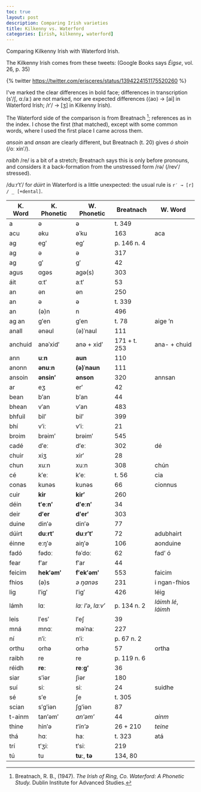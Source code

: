 ```yaml
---
toc: true
layout: post
description: Comparing Irish varieties
title: Kilkenny vs. Waterford
categories: [irish, kilkenny, waterford]
---
```


Comparing Kilkenny Irish with Waterford Irish.

The Kilkenny Irish comes from these tweets: (Google Books says _Éigse_, vol. 26, p. 35)

{% twitter https://twitter.com/erisceres/status/1394224151175520260 %}

I've marked the clear differences in bold face; differences in transcription (s′/ʃ, ɑː/aː) are not marked, nor are expected differences (⟨ao⟩ → [ai] in Waterford Irish; /r′/ → [ʒ] in Kilkenny Irish).

The Waterford side of the comparison is from Breatnach [^1]; references as in the index. I chose the first (that matched), except with some common words, where I used the first place I came across them.

_ansoin_ and _ansan_ are clearly different, but Breatnach (t. 20) gives _ó shoin_ (/oː xin′/).

_raibh_ /re/ is a bit of a stretch; Breatnach says this is only before pronouns, and considers it a back-formation from the unstressed form /rə/ (/rev′/ stressed).

/duːr′t′/ for _dúirt_ in Waterford is a little unexpected: the usual rule is `r′ → [r] / _ [+dental]`.

|K. Word|K. Phonetic|W. Phonetic|Breatnach|W. Word|
|-|-|-|-|-|
| a | ə | ə | t. 349 |
| acu | əku | əˈku | 163 | aca |
| ag | eg′ | eg′ | p. 146 n. 4 |
| ag | ə | ə | 317 |
| ag | g′ | g′ | 42 |
| agus | ɑgəs | agə(s) | 303 |
| áit | ɑːt′ | aːt′ | 53 |
| an | ən | ən | 250 |
| an | ə | ə | t. 339 |
| an | (ə)n | n | 496 |
| ag an | g′en | g′en | t. 78 | aige ’n |
| anall | ənəul | (ə)ˈnaul | 111 |
| anchuid | anəˈxid′ | anə + xid′ | 171 + t. 253 | ana- + chuid |
| ann | **uːn** | **aun** | 110 |
| anonn | **ənuːn** | **(ə)ˈnaun** | 111 |
| ansoin | **ənsin′** | **ənson** | 320 | annsan |
| ar | eʒ | er′ | 42 |
| bean | b′an | b′an | 44 |
| bhean | v′an | v′an | 483 |
| bhfuil | bil′ | bil′ | 399 |
| bhí | v′iː | v′iː | 21 |
| broim | brəim′ | brəim′ | 545 |
| cadé | d′eː | d′eː | 302 | dé |
| chuir | xiʒ | xir′ | 28 |
| chun | xuːn | xuːn | 308 | chún |
| cé | k′eː | k′eː | t. 56 | cia |
| conas | kunəs | kunəs | 66 | cionnus |
| cuir | **kir** | **kir′** | 260 |
| déin | **t′eːn′** | **d′eːn′** | 34 |
| deir | **d′er** | **d′er′** | 303 | |
| duine | din′ə | din′ə | 77 |
| dúirt | **duːrt′** | **duːr′t′** | 72 | adubhairt |
| éinne | eːŋ′ə | aiŋ′ə | 106 | aonduine |
| fadó | fədoː | fəˈdoː | 62 | fad’ ó |
| fear | f′ar | f′ar | 44 |
| feicim | **hek′əm′** | **f′ek′əm′** | 553 | faicim |
| fhios | (ə)s | _ə ŋanəs_ | 231 | i ngan-fhios |
| lig | l′ig′ | l′ig′ | 426 | léig |
| lámh | lɑː | _laː l′ə_, _laːv′_ | p. 134 n. 2 | _láimh lé_, _láimh_ |
| leis | l′es′ | l′eʃ | 39 |
| mná | mnɑː | məˈnaː | 227 |
| ní | n′iː | n′iː | p. 67 n. 2 |
| orthu | orhə | orhə | 57 | ortha |
| raibh | re | re | p. 119 n. 6 |
| réidh | **reː** | **reːg′** | 36 |
| siar | s′iər | ʃiər | 180 |
| suí | siː | siː | 24 | suidhe |
| sé | s′e | ʃe | t. 305 |
| scian | s′g′iən | ʃg′iən | 87 |
| t-ainm | tan′əm′ | _an′əm′_ | 44 | _ainm_ |
| thine | hin′ə | _t′in′ə_ | 26 + 210 | _teine_
| thá | hɑː | haː | t. 323 | atá | 
| trí | t′ʒiː | t′siː | 219 |
| tú | tu | **tuː**, **tə** | 134, 80 |

[^1]: Breatnach, R. B., (1947). _The Irish of Ring, Co. Waterford: A Phonetic Study._ Dublin Institute for Advanced Studies.